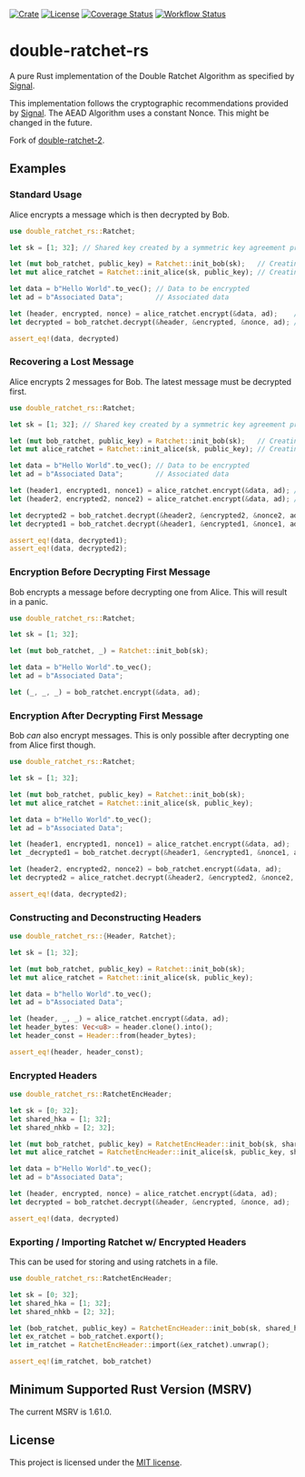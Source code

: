 [![Crate](https://img.shields.io/crates/v/double-ratchet-rs)](https://crates.io/crates/double-ratchet-rs)
[![License](https://img.shields.io/github/license/magnetite-dev/double-ratchet-rs)](https://github.com/magnetite-dev/double-ratchet-rs/blob/main/LICENSE)
[![Coverage Status](https://coveralls.io/repos/github/magnetite-dev/double-ratchet-rs/badge.svg?branch=main)](https://coveralls.io/github/magnetite-dev/double-ratchet-rs?branch=main)
[![Workflow Status](https://github.com/magnetite-dev/double-ratchet-rs/actions/workflows/rust.yml/badge.svg)](https://github.com/magnetite-dev/double-ratchet-rs/actions/workflows/rust.yml)

# double-ratchet-rs 

A pure Rust implementation of the Double Ratchet Algorithm as specified by [Signal][1].

This implementation follows the cryptographic recommendations provided by [Signal][2].
The AEAD Algorithm uses a constant Nonce. This might be changed in the future.

Fork of [double-ratchet-2](https://github.com/Dione-Software/double-ratchet-2).

## Examples

### Standard Usage

Alice encrypts a message which is then decrypted by Bob.

```rust
use double_ratchet_rs::Ratchet;

let sk = [1; 32]; // Shared key created by a symmetric key agreement protocol

let (mut bob_ratchet, public_key) = Ratchet::init_bob(sk);   // Creating Bob's Ratchet (returns Bob's PublicKey)
let mut alice_ratchet = Ratchet::init_alice(sk, public_key); // Creating Alice's Ratchet with Bob's PublicKey

let data = b"Hello World".to_vec(); // Data to be encrypted
let ad = b"Associated Data";        // Associated data

let (header, encrypted, nonce) = alice_ratchet.encrypt(&data, ad);    // Encrypting message with Alice's Ratchet (Alice always needs to send the first message)
let decrypted = bob_ratchet.decrypt(&header, &encrypted, &nonce, ad); // Decrypt message with Bob's Ratchet

assert_eq!(data, decrypted)
```

### Recovering a Lost Message

Alice encrypts 2 messages for Bob.
The latest message must be decrypted first.

```rust
use double_ratchet_rs::Ratchet;

let sk = [1; 32]; // Shared key created by a symmetric key agreement protocol

let (mut bob_ratchet, public_key) = Ratchet::init_bob(sk);   // Creating Bob's Ratchet (returns Bob's PublicKey)
let mut alice_ratchet = Ratchet::init_alice(sk, public_key); // Creating Alice's Ratchet with Bob's PublicKey

let data = b"Hello World".to_vec(); // Data to be encrypted
let ad = b"Associated Data";        // Associated data

let (header1, encrypted1, nonce1) = alice_ratchet.encrypt(&data, ad); // Lost message
let (header2, encrypted2, nonce2) = alice_ratchet.encrypt(&data, ad); // Successful message

let decrypted2 = bob_ratchet.decrypt(&header2, &encrypted2, &nonce2, ad); // Decrypting second message first
let decrypted1 = bob_ratchet.decrypt(&header1, &encrypted1, &nonce1, ad); // Decrypting latter message

assert_eq!(data, decrypted1);
assert_eq!(data, decrypted2);
```

### Encryption Before Decrypting First Message

Bob encrypts a message before decrypting one from Alice.
This will result in a panic.

```rust
use double_ratchet_rs::Ratchet;

let sk = [1; 32];

let (mut bob_ratchet, _) = Ratchet::init_bob(sk);

let data = b"Hello World".to_vec();
let ad = b"Associated Data";

let (_, _, _) = bob_ratchet.encrypt(&data, ad);
```

### Encryption After Decrypting First Message

Bob *can* also encrypt messages.
This is only possible after decrypting one from Alice first though.

```rust
use double_ratchet_rs::Ratchet;

let sk = [1; 32];

let (mut bob_ratchet, public_key) = Ratchet::init_bob(sk);
let mut alice_ratchet = Ratchet::init_alice(sk, public_key);

let data = b"Hello World".to_vec();
let ad = b"Associated Data";

let (header1, encrypted1, nonce1) = alice_ratchet.encrypt(&data, ad);
let _decrypted1 = bob_ratchet.decrypt(&header1, &encrypted1, &nonce1, ad);

let (header2, encrypted2, nonce2) = bob_ratchet.encrypt(&data, ad);
let decrypted2 = alice_ratchet.decrypt(&header2, &encrypted2, &nonce2, ad);

assert_eq!(data, decrypted2);
```

### Constructing and Deconstructing Headers

```rust
use double_ratchet_rs::{Header, Ratchet};

let sk = [1; 32];

let (mut bob_ratchet, public_key) = Ratchet::init_bob(sk);
let mut alice_ratchet = Ratchet::init_alice(sk, public_key);

let data = b"hello World".to_vec();
let ad = b"Associated Data";

let (header, _, _) = alice_ratchet.encrypt(&data, ad);
let header_bytes: Vec<u8> = header.clone().into();
let header_const = Header::from(header_bytes);

assert_eq!(header, header_const);
```

### Encrypted Headers

```rust
use double_ratchet_rs::RatchetEncHeader;

let sk = [0; 32];
let shared_hka = [1; 32];
let shared_nhkb = [2; 32];

let (mut bob_ratchet, public_key) = RatchetEncHeader::init_bob(sk, shared_hka, shared_nhkb);
let mut alice_ratchet = RatchetEncHeader::init_alice(sk, public_key, shared_hka, shared_nhkb);

let data = b"Hello World".to_vec();
let ad = b"Associated Data";

let (header, encrypted, nonce) = alice_ratchet.encrypt(&data, ad);
let decrypted = bob_ratchet.decrypt(&header, &encrypted, &nonce, ad);

assert_eq!(data, decrypted)
```

### Exporting / Importing Ratchet w/ Encrypted Headers

This can be used for storing and using ratchets in a file.

```rust
use double_ratchet_rs::RatchetEncHeader;

let sk = [0; 32];
let shared_hka = [1; 32];
let shared_nhkb = [2; 32];

let (bob_ratchet, public_key) = RatchetEncHeader::init_bob(sk, shared_hka, shared_nhkb);
let ex_ratchet = bob_ratchet.export();
let im_ratchet = RatchetEncHeader::import(&ex_ratchet).unwrap();

assert_eq!(im_ratchet, bob_ratchet)
```

## **M**inimum **S**upported **R**ust **V**ersion (MSRV)

The current MSRV is 1.61.0.

## License

This project is licensed under the [MIT license](https://github.com/magnetite-dev/double-ratchet-rs/blob/main/LICENSE).

[1]: https://signal.org/docs/specifications/doubleratchet/
[2]: https://signal.org/docs/specifications/doubleratchet/#recommended-cryptographic-algorithms
[3]: https://signal.org/docs/specifications/doubleratchet/#double-ratchet-with-header-encryption

